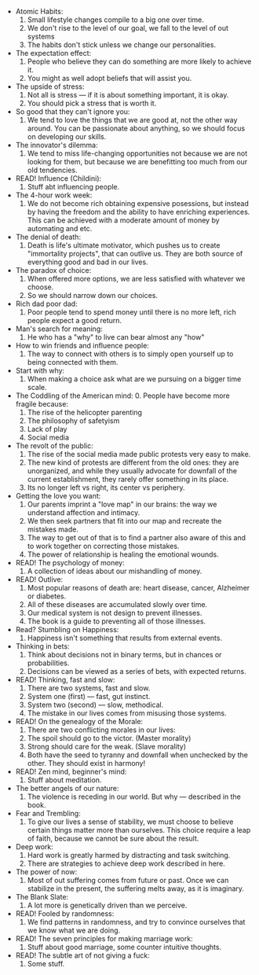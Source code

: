 - Atomic Habits:
  1. Small lifestyle changes compile to a big one over time. 
  2. We don't rise to the level of our goal, we fall to the level of out systems
  3. The habits don't stick unless we change our personalities.
- The expectation effect:
  1. People who believe they can do something are more likely to achieve it.
  2. You might as well adopt beliefs that will assist you.
- The upside of stress:
  1. Not all is stress — if it is about something important, it is okay.
  2. You should pick a stress that is worth it.
- So good that they can't ignore you:
  1. We tend to love the things that we are good at, not the other way around. You can be passionate about anything, so we should focus on developing our skills.
- The innovator's dilemma:
  1. We tend to miss life-changing opportunities not because we are not looking for them, but because we are benefitting too much from our old tendencies.
- READ! Influence (Childini):
  1. Stuff abt influencing people.
- The 4-hour work week:
  1. We do not become rich obtaining expensive posessions, but instead by having the freedom and the ability to have enriching experiences. This can be achieved with a moderate amount of money by automating and etc.
- The denial of death:
  1. Death is life's ultimate motivator, which pushes us to create "immortality projects", that can outlive us. They are both source of everything good and bad in our lives.
- The paradox of choice:
  1. When offered more options, we are less satisfied with whatever we choose. 
  2. So we should narrow down our choices.
- Rich dad poor dad:
  1. Poor people tend to spend money until there is no more left, rich people expect a good return.
- Man's search for meaning:
  1. He who has a "why" to live can bear almost any "how"
- How to win friends and influence people:
  1. The way to connect with others is to simply open yourself up to being connected with them.
- Start with why:
  1. When making a choice ask what are we pursuing on a bigger time scale.
- The Coddling of the American mind:
  0. People have become more fragile because:
  1. The rise of the helicopter parenting
  2. The philosophy of safetyism
  3. Lack of play
  4. Social media
- The revolt of the public:
  1. The rise of the social media made public protests very easy to make.
  2. The new kind of protests are different from the old ones: they are unorganized, and while they usually advocate for downfall of the current establishment, they rarely offer something in its place. 
  3. Its no longer left vs right, its center vs periphery.
- Getting the love you want:
  1. Our parents imprint a "love map" in our brains: the way we understand affection and intimacy. 
  2. We then seek partners that fit into our map and recreate the mistakes made. 
  3. The way to get out of that is to find a partner also aware of this and to work together on correcting those mistakes.
  4. The power of relationship is healing the emotional wounds.
- READ! The psychology of money:
  1. A collection of ideas about our mishandling of money.
- READ! Outlive:
  1. Most popular reasons of death are: heart disease, cancer, Alzheimer or diabetes. 
  2. All of these diseases are accumulated slowly over time. 
  3. Our medical system is not design to prevent illnesses. 
  4. The book is a guide to preventing all of those illnesses.
- Read? Stumbling on Happiness:
  1. Happiness isn't something that results from external events.
- Thinking in bets:
  1. Think about decisions not in binary terms, but in chances or probabilities.
  2. Decisions can be viewed as a series of bets, with expected returns.
- READ! Thinking, fast and slow:
  1. There are two systems, fast and slow. 
  2. System one (first) — fast, gut instinct. 
  3. System two (second) — slow, methodical.
  4. The mistake in our lives comes from misusing those systems.
- READ! On the genealogy of the Morale:
  1. There are two conflicting morales in our lives:
  2. The spoil should go to the victor. (Master morality)
  3. Strong should care for the weak. (Slave morality)
  4. Both have the seed to tyranny and downfall when unchecked by the other. They should exist in harmony!
- READ! Zen mind, beginner's mind:
  1. Stuff about meditation.
- The better angels of our nature:
  1. The violence is receding in our world. But why — described in the book.
- Fear and Trembling:
  1. To give our lives a sense of stability, we must choose to believe certain things matter more than ourselves. This choice require a leap of faith, because we cannot be sure about the result.
- Deep work:
  1. Hard work is greatly harmed by distracting and task switching. 
  2. There are strategies to achieve deep work described in here.
- The power of now:
  1. Most of out suffering comes from future or past. Once we can stabilize in the present, the suffering melts away, as it is imaginary.
- The Blank Slate:
  1. A lot more is genetically driven than we perceive.
- READ! Fooled by randomness:
  1. We find patterns in randomness, and try to convince ourselves that we know what we are doing.
- READ! The seven principles for making marriage work:
  1. Stuff about good marriage, some counter intuitive thoughts.
- READ! The subtle art of not giving a fuck:
  1. Some stuff.